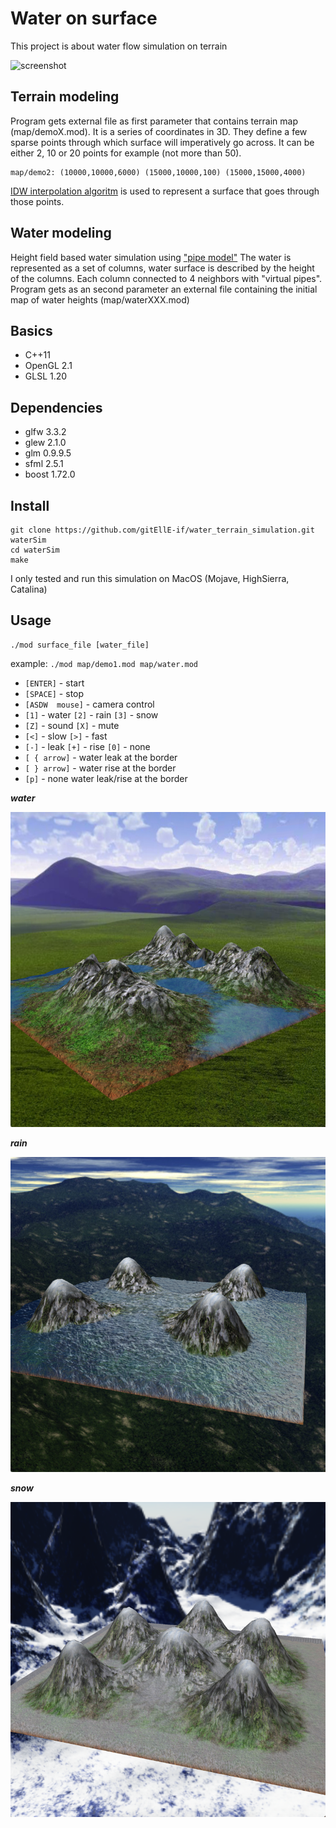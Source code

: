 # Water on surface

This project is about water flow simulation on terrain

![screenshot](screenshot/waterSim1.gif)

## Terrain modeling

Program gets external file as first parameter that contains terrain map (map/demoX.mod). It is a series of coordinates in 3D. They define a few sparse points through which surface will imperatively go across. It can be either 2, 10 or 20 points for example (not more than 50).
```
map/demo2: (10000,10000,6000) (15000,10000,100) (15000,15000,4000)
```
[IDW interpolation algoritm](https://gisgeography.com/inverse-distance-weighting-idw-interpolation/) is used to represent a surface that goes through those points.


## Water modeling

Height field based water simulation using ["pipe model"](https://docplayer.net/20844600-Real-time-fluid-simulation-using-height-fields.html)
The water is represented as a set of columns, water surface is described by the height of the columns.  Each column connected to 4 neighbors with "virtual pipes". 
Program gets as an second parameter an external file containing the initial map of water heights (map/waterXXX.mod)

## Basics

- C++11
- OpenGL 2.1
- GLSL 1.20

## Dependencies

- glfw 3.3.2
- glew 2.1.0
- glm 0.9.9.5
- sfml 2.5.1
- boost 1.72.0

## Install
```
git clone https://github.com/gitEllE-if/water_terrain_simulation.git waterSim
cd waterSim
make
```
I only tested and run this simulation on MacOS (Mojave, HighSierra, Catalina)

## Usage
```
./mod surface_file [water_file]
```
example: `./mod map/demo1.mod map/water.mod`

- `[ENTER]` - start
- `[SPACE]` - stop
- `[ASDW  mouse]` - camera control
- `[1]` - water  `[2]` - rain  `[3]` - snow
- `[Z]` - sound  `[X]` - mute
- `[<]` - slow   `[>]` - fast
- `[-]` - leak   `[+]` - rise   `[0]` - none
- `[ { arrow]` - water leak at the border
- `[ } arrow]` - water rise at the border
- `[p]` - none water leak/rise at the border


***water***

![screenshot](screenshot/water1.png)

***rain***

![screenshot](screenshot/water2.png)

***snow***

![screenshot](screenshot/water3.png)
